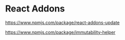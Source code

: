 # React Addons

<https://www.npmjs.com/package/react-addons-update>

<https://www.npmjs.com/package/immutability-helper>